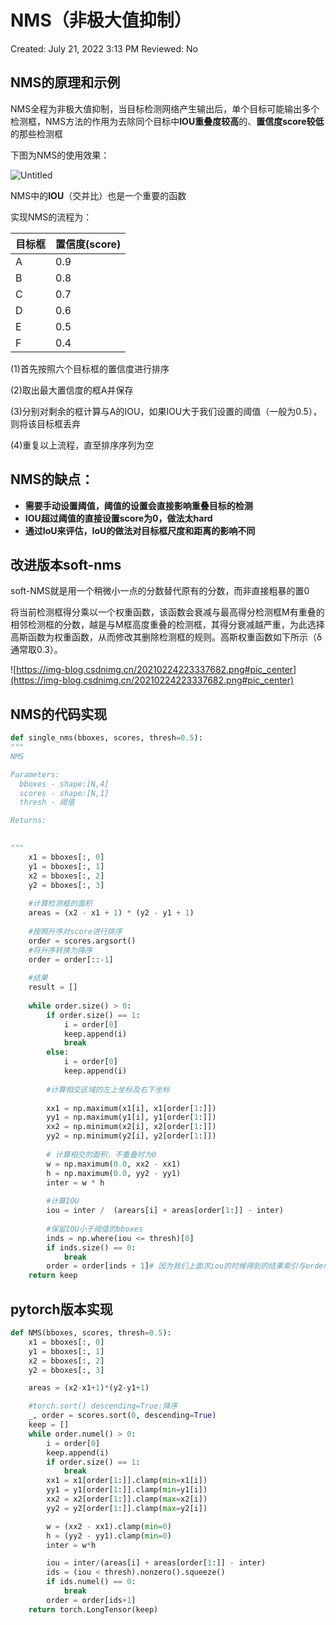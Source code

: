 # NMS（非极大值抑制）

Created: July 21, 2022 3:13 PM
Reviewed: No

## NMS的原理和示例

NMS全程为非极大值抑制，当目标检测网络产生输出后，单个目标可能输出多个检测框，NMS方法的作用为去除同个目标中**IOU重叠度较高**的、**置信度score较低**的那些检测框

下图为NMS的使用效果：

![Untitled]()

NMS中的**IOU**（交并比）也是一个重要的函数

实现NMS的流程为：

| 目标框 | 置信度(score) |
| --- | --- |
| A | 0.9 |
| B | 0.8 |
| C | 0.7 |
| D | 0.6 |
| E | 0.5 |
| F | 0.4 |

(1)首先按照六个目标框的置信度进行排序

(2)取出最大置信度的框A并保存

(3)分别对剩余的框计算与A的IOU，如果IOU大于我们设置的阈值（一般为0.5），则将该目标框丢弃

(4)重复以上流程，直至排序序列为空

## NMS的缺点：

- **需要手动设置阈值，阈值的设置会直接影响重叠目标的检测**
- **IOU超过阈值的直接设置score为0，做法太hard**
- **通过IoU来评估，IoU的做法对目标框尺度和距离的影响不同**

## 改进版本soft-nms

soft-NMS就是用一个稍微小一点的分数替代原有的分数，而非直接粗暴的置0

将当前检测框得分乘以一个权重函数，该函数会衰减与最高得分检测框M有重叠的相邻检测框的分数，越是与M框高度重叠的检测框，其得分衰减越严重，为此选择高斯函数为权重函数，从而修改其删除检测框的规则。高斯权重函数如下所示（δ通常取0.3）。

![https://img-blog.csdnimg.cn/20210224223337682.png#pic_center](https://img-blog.csdnimg.cn/20210224223337682.png#pic_center)

## NMS的代码实现

```python
def single_nms(bboxes, scores, thresh=0.5):
"""
NMS

Parameters:
  bboxes - shape:[N,4]
  scores - shape:[N,1]
  thresh - 阈值

Returns:
    

"""
    x1 = bboxes[:, 0]
    y1 = bboxes[:, 1]
    x2 = bboxes[:, 2]
    y2 = bboxes[:, 3]
    
    #计算检测框的面积
    areas = (x2 - x1 + 1) * (y2 - y1 + 1)
    
    #按照升序对score进行排序
    order = scores.argsort()
    #将升序转换为降序
    order = order[::-1]
    
    #结果
    result = []
    
    while order.size() > 0:
        if order.size() == 1:
            i = order[0]
            keep.append(i)
            break
        else:
            i = order[0]
            keep.append(i)
        
        #计算相交区域的左上坐标及右下坐标
            
        xx1 = np.maximum(x1[i], x1[order[1:]])
        yy1 = np.maximum(y1[i], y1[order[1:]])
        xx2 = np.minimum(x2[i], x2[order[1:]])
        yy2 = np.minimum(y2[i], y2[order[1:]])
        
        # 计算相交的面积，不重叠时为0
        w = np.maximum(0.0, xx2 - xx1)
        h = np.maximum(0.0, yy2 - yy1)
        inter = w * h
        
        #计算IOU
        iou = inter /  (arears[i] + areas[order[1:]] - inter)
        
        #保留IOU小于阈值的bboxes
        inds = np.where(iou <= thresh)[0]
        if inds.size() == 0:
            break
        order = order[inds + 1]# 因为我们上面求iou的时候得到的结果索引与order相比偏移了一位，因此这里要补回来
    return keep
```

## pytorch版本实现

```python
def NMS(bboxes, scores, thresh=0.5):
    x1 = bboxes[:, 0]
    y1 = bboxes[:, 1]
    x2 = bboxes[:, 2]
    y2 = bboxes[:, 3]

    areas = (x2-x1+1)*(y2-y1+1)

    #torch.sort() descending=True:降序
    _, order = scores.sort(0, descending=True)
    keep = []
    while order.numel() > 0:
        i = order[0]
        keep.append(i)
        if order.size() == 1:
            break
        xx1 = x1[order[1:]].clamp(min=x1[i])
        yy1 = y1[order[1:]].clamp(min=y1[i])
        xx2 = x2[order[1:]].clamp(max=x2[i])
        yy2 = y2[order[1:]].clamp(max=y2[i])

        w = (xx2 - xx1).clamp(min=0)
        h = (yy2 - yy1).clamp(min=0)
        inter = w*h

        iou = inter/(areas[i] + areas[order[1:]] - inter)
        ids = (iou < thresh).nonzero().squeeze()
        if ids.numel() == 0:
            break
        order = order[ids+1]
    return torch.LongTensor(keep)
```
